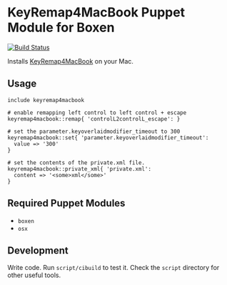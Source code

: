 # KeyRemap4MacBook Puppet Module for Boxen

[![Build Status](https://travis-ci.org/smh/puppet-keyremap4macbook.png?branch=master)](https://travis-ci.org/smh/puppet-keyremap4macbook)

Installs [KeyRemap4MacBook](http://pqrs.org/macosx/keyremap4macbook/index.html.en) on your Mac.

## Usage

```puppet
include keyremap4macbook

# enable remapping left control to left control + escape
keyremap4macbook::remap{ 'controlL2controlL_escape': }

# set the parameter.keyoverlaidmodifier_timeout to 300
keyremap4macbook::set{ 'parameter.keyoverlaidmodifier_timeout':
  value => '300'
}

# set the contents of the private.xml file.
keyremap4macbook::private_xml{ 'private.xml':
  content => '<some>xml</some>'
}
```

## Required Puppet Modules

* `boxen`
* `osx`

## Development

Write code. Run `script/cibuild` to test it. Check the `script`
directory for other useful tools.
